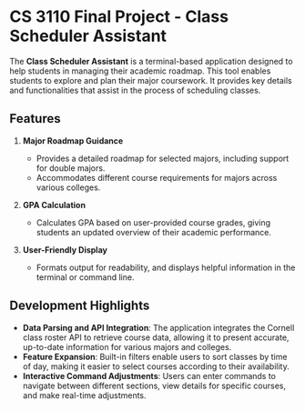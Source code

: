 # CS 3110 Final Project - Class Scheduler Assistant

The **Class Scheduler Assistant** is a terminal-based application designed to help students in managing their academic roadmap. This tool enables students to explore and plan their major coursework. It provides key details and functionalities that assist in the process of scheduling classes.

## Features

1. **Major Roadmap Guidance**

   - Provides a detailed roadmap for selected majors, including support for double majors.
   - Accommodates different course requirements for majors across various colleges.

2. **GPA Calculation**

   - Calculates GPA based on user-provided course grades, giving students an updated overview of their academic performance.

3. **User-Friendly Display**
   - Formats output for readability, and displays helpful information in the terminal or command line.

## Development Highlights

- **Data Parsing and API Integration**: The application integrates the Cornell class roster API to retrieve course data, allowing it to present accurate, up-to-date information for various majors and colleges.
- **Feature Expansion**: Built-in filters enable users to sort classes by time of day, making it easier to select courses according to their availability.
- **Interactive Command Adjustments**: Users can enter commands to navigate between different sections, view details for specific courses, and make real-time adjustments.

